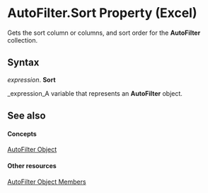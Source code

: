 
# AutoFilter.Sort Property (Excel)

Gets the sort column or columns, and sort order for the  **AutoFilter** collection.


## Syntax

 _expression_. **Sort**

 _expression_A variable that represents an  **AutoFilter** object.


## See also


#### Concepts


 [AutoFilter Object](1a6fcf3b-52be-b599-029b-a3c53d12f85e.md)
#### Other resources


 [AutoFilter Object Members](7a659664-47a0-8b1b-524e-f808cda97d84.md)
